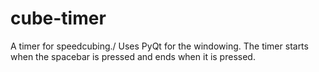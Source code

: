 # cube-timer
A timer for speedcubing./
Uses PyQt for the windowing. The timer starts when the spacebar is pressed and ends when it is pressed.
